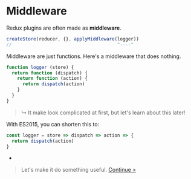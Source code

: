 # Middleware

Redux plugins are often made as **middleware**.

```js
createStore(reducer, {}, applyMiddleware(logger))
//                                       ^----^
```

Middleware are just functions. Here's a middleware that does nothing.

```js
function logger (store) {
  return function (dispatch) {
    return function (action) {
      return dispatch(action)
    }
  }
}
```

> ↳ It make look complicated at first, but let's learn about this later!

With ES2015, you can shorten this to:

```js
const logger = store => dispatch => action => {
  return dispatch(action)
}
```

-

> Let's make it do something useful. [Continue >](decorating-dispatch.md)
